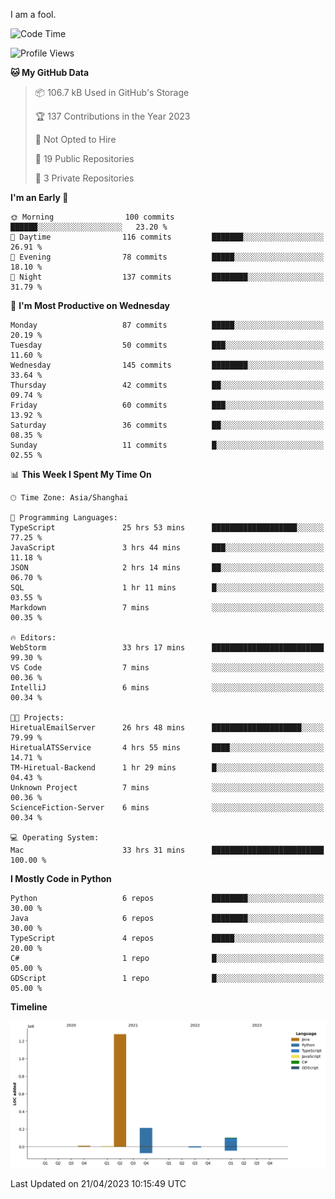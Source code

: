I am a fool.

<!--START_SECTION:waka-->
![Code Time](http://img.shields.io/badge/Code%20Time-340%20hrs%2047%20mins-blue)

![Profile Views](http://img.shields.io/badge/Profile%20Views-6-blue)

**🐱 My GitHub Data** 

> 📦 106.7 kB Used in GitHub's Storage 
 > 
> 🏆 137 Contributions in the Year 2023
 > 
> 🚫 Not Opted to Hire
 > 
> 📜 19 Public Repositories 
 > 
> 🔑 3 Private Repositories 
 > 
**I'm an Early 🐤** 

```text
🌞 Morning                100 commits         ██████░░░░░░░░░░░░░░░░░░░   23.20 % 
🌆 Daytime                116 commits         ███████░░░░░░░░░░░░░░░░░░   26.91 % 
🌃 Evening                78 commits          █████░░░░░░░░░░░░░░░░░░░░   18.10 % 
🌙 Night                  137 commits         ████████░░░░░░░░░░░░░░░░░   31.79 % 
```
📅 **I'm Most Productive on Wednesday** 

```text
Monday                   87 commits          █████░░░░░░░░░░░░░░░░░░░░   20.19 % 
Tuesday                  50 commits          ███░░░░░░░░░░░░░░░░░░░░░░   11.60 % 
Wednesday                145 commits         ████████░░░░░░░░░░░░░░░░░   33.64 % 
Thursday                 42 commits          ██░░░░░░░░░░░░░░░░░░░░░░░   09.74 % 
Friday                   60 commits          ███░░░░░░░░░░░░░░░░░░░░░░   13.92 % 
Saturday                 36 commits          ██░░░░░░░░░░░░░░░░░░░░░░░   08.35 % 
Sunday                   11 commits          █░░░░░░░░░░░░░░░░░░░░░░░░   02.55 % 
```


📊 **This Week I Spent My Time On** 

```text
🕑︎ Time Zone: Asia/Shanghai

💬 Programming Languages: 
TypeScript               25 hrs 53 mins      ███████████████████░░░░░░   77.25 % 
JavaScript               3 hrs 44 mins       ███░░░░░░░░░░░░░░░░░░░░░░   11.18 % 
JSON                     2 hrs 14 mins       ██░░░░░░░░░░░░░░░░░░░░░░░   06.70 % 
SQL                      1 hr 11 mins        █░░░░░░░░░░░░░░░░░░░░░░░░   03.55 % 
Markdown                 7 mins              ░░░░░░░░░░░░░░░░░░░░░░░░░   00.35 % 

🔥 Editors: 
WebStorm                 33 hrs 17 mins      █████████████████████████   99.30 % 
VS Code                  7 mins              ░░░░░░░░░░░░░░░░░░░░░░░░░   00.36 % 
IntelliJ                 6 mins              ░░░░░░░░░░░░░░░░░░░░░░░░░   00.34 % 

🐱‍💻 Projects: 
HiretualEmailServer      26 hrs 48 mins      ████████████████████░░░░░   79.99 % 
HiretualATSService       4 hrs 55 mins       ████░░░░░░░░░░░░░░░░░░░░░   14.71 % 
TM-Hiretual-Backend      1 hr 29 mins        █░░░░░░░░░░░░░░░░░░░░░░░░   04.43 % 
Unknown Project          7 mins              ░░░░░░░░░░░░░░░░░░░░░░░░░   00.36 % 
ScienceFiction-Server    6 mins              ░░░░░░░░░░░░░░░░░░░░░░░░░   00.34 % 

💻 Operating System: 
Mac                      33 hrs 31 mins      █████████████████████████   100.00 % 
```

**I Mostly Code in Python** 

```text
Python                   6 repos             ████████░░░░░░░░░░░░░░░░░   30.00 % 
Java                     6 repos             ████████░░░░░░░░░░░░░░░░░   30.00 % 
TypeScript               4 repos             █████░░░░░░░░░░░░░░░░░░░░   20.00 % 
C#                       1 repo              █░░░░░░░░░░░░░░░░░░░░░░░░   05.00 % 
GDScript                 1 repo              █░░░░░░░░░░░░░░░░░░░░░░░░   05.00 % 
```



**Timeline**

![Lines of Code chart](https://raw.githubusercontent.com/VeejaLiu/VeejaLiu/master/assets/bar_graph.png)


 Last Updated on 21/04/2023 10:15:49 UTC
<!--END_SECTION:waka-->
